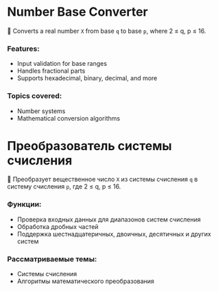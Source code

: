# Number Base Converter

📌 Converts a real number `X` from base `q` to base `p`, where 2 ≤ q, p ≤ 16.

### Features:
- Input validation for base ranges
- Handles fractional parts
- Supports hexadecimal, binary, decimal, and more

### Topics covered:
- Number systems
- Mathematical conversion algorithms

# Преобразователь системы счисления

📌 Преобразует вещественное число `X` из системы счисления `q` в систему счисления `p`, где 2 ≤ q, p ≤ 16.

### Функции:
- Проверка входных данных для диапазонов систем счисления
- Обработка дробных частей
- Поддержка шестнадцатеричных, двоичных, десятичных и других систем

### Рассматриваемые темы:
- Системы счисления
- Алгоритмы математического преобразования